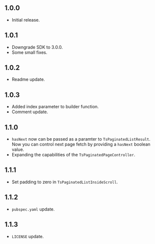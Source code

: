 ## 1.0.0
- Initial release.

## 1.0.1
- Downgrade SDK to 3.0.0.
- Some small fixes.

## 1.0.2
- Readme update.

## 1.0.3
- Added index parameter to builder function.
- Comment update.

## 1.1.0
- `hasNext` now can be passed as a paramter to `TsPaginatedListResult`. Now you can control next page fetch by providing
a `hasNext` boolean value.
- Expanding the capabilities of the `TsPaginatedPageController`.

## 1.1.1
- Set padding to zero in `TsPaginatedListInsideScroll`.

## 1.1.2
- `pubspec.yaml` update.

## 1.1.3
- `LICENSE` update.